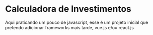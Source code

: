# Calculadora de Investimentos

Aqui praticando um pouco de javascript, esse é um projeto inicial que pretendo adicionar frameworks mais tarde, vue.js e/ou react.js
